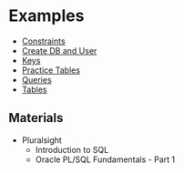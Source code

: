 # Examples
* [Constraints](constraints.md)
* [Create DB and User](create-db-and-user.sql)
* [Keys](keys.md)
* [Practice Tables](practice-tables.sql)
* [Queries](queries.md)
* [Tables](tables.md)

## Materials
* Pluralsight
	* Introduction to SQL
	* Oracle PL/SQL Fundamentals - Part 1